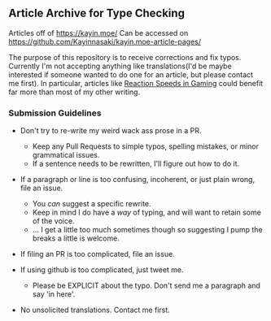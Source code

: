 ## Article Archive for Type Checking

Articles off of https://kayin.moe/ Can be accessed on https://github.com/Kayinnasaki/kayin.moe-article-pages/

The purpose of this repository is to receive corrections and fix typos. Currently I'm not accepting anything like translations(I'd be maybe interested if someone wanted to do one for an article, but please contact me first). In particular, articles like [Reaction Speeds in Gaming](https://kayin.moe/reaction-speeds-in-gaming) could benefit far more than most of my other writing.

### Submission Guidelines

* Don't try to re-write my weird wack ass prose in a PR.
  * Keep any Pull Requests to simple typos, spelling mistakes, or minor grammatical issues.
  * If a sentence needs to be rewritten, I'll figure out how to do it.
* If a paragraph or line is too confusing, incoherent, or just plain wrong, file an issue.
  * You *can* suggest a specific rewrite.
  * Keep in mind I do have a *way* of typing, and will want to retain some of the voice.
  * ... I get a little too much sometimes though so suggesting I pump the breaks a little is welcome.
* If filing an PR is too complicated, file an issue.
* If using github is too complicated, just tweet me. 
  * Please be EXPLICIT about the typo. Don't send me a paragraph and say 'in here'.

* No unsolicited translations. Contact me first.

